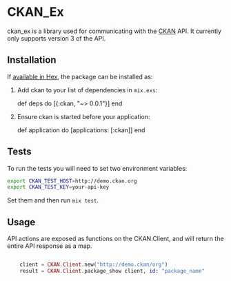 # CKAN_Ex

ckan_ex is a library used for communicating with the [CKAN](http://ckan.org) API.  It currently only supports version 3 of the API.

## Installation

If [available in Hex](https://hex.pm/docs/publish), the package can be installed as:

  1. Add ckan to your list of dependencies in `mix.exs`:

        def deps do
          [{:ckan, "~> 0.0.1"}]
        end

  2. Ensure ckan is started before your application:

        def application do
          [applications: [:ckan]]
        end

## Tests

To run the tests you will need to set two environment variables:

```bash
export CKAN_TEST_HOST=http://demo.ckan.org
export CKAN_TEST_KEY=your-api-key
```

Set them and then run ```mix test```.

## Usage

API actions are exposed as functions on the CKAN.Client, and will return the entire API response as a map.

```elixir 

	client = CKAN.Client.new("http://demo.ckan/org")
	result = CKAN.Client.package_show client, id: "package_name"
	
```